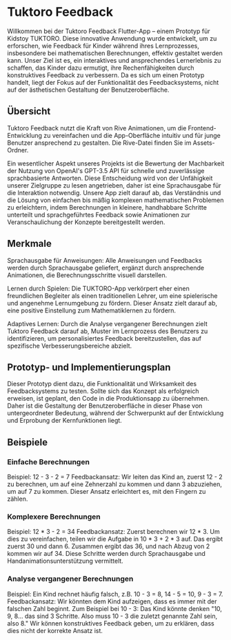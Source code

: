 
# Tuktoro Feedback
Willkommen bei der Tuktoro Feedback Flutter-App – einem Prototyp für Kidstoy TUKTORO. Diese innovative Anwendung wurde entwickelt, um zu erforschen, wie Feedback für Kinder während ihres Lernprozesses, insbesondere bei mathematischen Berechnungen, effektiv gestaltet werden kann. Unser Ziel ist es, ein interaktives und ansprechendes Lernerlebnis zu schaffen, das Kinder dazu ermutigt, ihre Rechenfähigkeiten durch konstruktives Feedback zu verbessern. Da es sich um einen Prototyp handelt, liegt der Fokus auf der Funktionalität des Feedbacksystems, nicht auf der ästhetischen Gestaltung der Benutzeroberfläche.

## Übersicht
Tuktoro Feedback nutzt die Kraft von Rive Animationen, um die Frontend-Entwicklung zu vereinfachen und die App-Oberfläche intuitiv und für junge Benutzer ansprechend zu gestalten. Die Rive-Datei finden Sie im Assets-Ordner.

Ein wesentlicher Aspekt unseres Projekts ist die Bewertung der Machbarkeit der Nutzung von OpenAI's GPT-3.5 API für schnelle und zuverlässige sprachbasierte Antworten. Diese Entscheidung wird von der Unfähigkeit unserer Zielgruppe zu lesen angetrieben, daher ist eine Sprachausgabe für die Interaktion notwendig. Unsere App zielt darauf ab, das Verständnis und die Lösung von einfachen bis mäßig komplexen mathematischen Problemen zu erleichtern, indem Berechnungen in kleinere, handhabbare Schritte unterteilt und sprachgeführtes Feedback sowie Animationen zur Veranschaulichung der Konzepte bereitgestellt werden.

## Merkmale
Sprachausgabe für Anweisungen: Alle Anweisungen und Feedbacks werden durch Sprachausgabe geliefert, ergänzt durch ansprechende Animationen, die Berechnungsschritte visuell darstellen.

Lernen durch Spielen: Die TUKTORO-App verkörpert eher einen freundlichen Begleiter als einen traditionellen Lehrer, um eine spielerische und angenehme Lernumgebung zu fördern. Dieser Ansatz zielt darauf ab, eine positive Einstellung zum Mathematiklernen zu fördern.

Adaptives Lernen: Durch die Analyse vergangener Berechnungen zielt Tuktoro Feedback darauf ab, Muster im Lernprozess des Benutzers zu identifizieren, um personalisiertes Feedback bereitzustellen, das auf spezifische Verbesserungsbereiche abzielt.

## Prototyp- und Implementierungsplan
Dieser Prototyp dient dazu, die Funktionalität und Wirksamkeit des Feedbacksystems zu testen. Sollte sich das Konzept als erfolgreich erweisen, ist geplant, den Code in die Produktionsapp zu übernehmen. Daher ist die Gestaltung der Benutzeroberfläche in dieser Phase von untergeordneter Bedeutung, während der Schwerpunkt auf der Entwicklung und Erprobung der Kernfunktionen liegt.


## Beispiele
### Einfache Berechnungen
Beispiel: 12 - 3 - 2 = 7
Feedbackansatz: Wir leiten das Kind an, zuerst 12 - 2 zu berechnen, um auf eine Zehnerzahl zu kommen und dann 3 abzuziehen, um auf 7 zu kommen. Dieser Ansatz erleichtert es, mit den Fingern zu zählen.
### Komplexere Berechnungen
Beispiel: 12 * 3 - 2 = 34
Feedbackansatz: Zuerst berechnen wir 12 * 3. Um dies zu vereinfachen, teilen wir die Aufgabe in 10 * 3 + 2 * 3 auf. Das ergibt zuerst 30 und dann 6. Zusammen ergibt das 36, und nach Abzug von 2 kommen wir auf 34. Diese Schritte werden durch Sprachausgabe und Handanimationsunterstützung vermittelt.
### Analyse vergangener Berechnungen
Beispiel: Ein Kind rechnet häufig falsch, z.B. 10 - 3 = 8, 14 - 5 = 10, 9 - 3 = 7.
Feedbackansatz: Wir könnten dem Kind aufzeigen, dass es immer mit der falschen Zahl beginnt. Zum Beispiel bei 10 - 3: Das Kind könnte denken "10, 9, 8... das sind 3 Schritte. Also muss 10 - 3 die zuletzt genannte Zahl sein, also 8." Wir können konstruktives Feedback geben, um zu erklären, dass dies nicht der korrekte Ansatz ist.